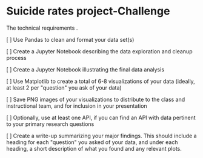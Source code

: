 # Suicide rates project-Challenge
The technical requirements .

[ ] Use Pandas to clean and format your data set(s)

[ ] Create a Jupyter Notebook describing the data exploration and cleanup process

[ ] Create a Jupyter Notebook illustrating the final data analysis

[ ] Use Matplotlib to create a total of 6-8 visualizations of your data (ideally, at least 2 per "question" you ask of your data)

[ ] Save PNG images of your visualizations to distribute to the class and instructional team, and for inclusion in your presentation

[ ] Optionally, use at least one API, if you can find an API with data pertinent to your primary research questions

[ ] Create a write-up summarizing your major findings. This should include a heading for each "question" you asked of your data, and under each heading, a short description of what you found and any relevant plots.



